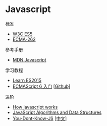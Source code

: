 # Javascript

标准

- [W3C ES5](https://www.w3.org/html/ig/zh/wiki/ES5)
- [ECMA-262](https://tc39.github.io/ecma262/)

参考手册

- [MDN Javascript](https://developer.mozilla.org/zh-CN/docs/Web/JavaScript)

学习教程

- [Learn ES2015](https://babeljs.io/docs/en/learn)
- [ECMAScript 6 入门](http://es6.ruanyifeng.com/) [[Github]](https://github.com/ruanyf/es6tutorial)

进阶

- [How javascript works](https://github.com/Troland/how-javascript-works)
- [JavaScript Algorithms and Data Structures](https://github.com/trekhleb/javascript-algorithms)
- [You-Dont-Know-JS](https://github.com/getify/You-Dont-Know-JS) [[中文]](https://github.com/yyh1102/You-Dont-Know-JS-Notebook)
